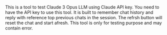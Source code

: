 This is a tool to test Claude 3 Opus LLM using Claude API key.
You need to have the API key to use this tool.
It is built to remember chat history and reply with reference top previous chats in the session.
The refrsh button will reset the chat and start afresh.
This tool is only for testing purpose and may contain error.
